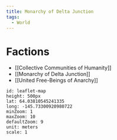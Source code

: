 ```yaml
---
title: Monarchy of Delta Junction
tags:
  - World
---
```

# Factions

- [[Collective Communities of Humanity]]
- [[Monarchy of Delta Junction]]
- [[United Free-Beings of Anarchy]]

```leaflet
id: leaflet-map
height: 500px
lat: 64.03810545241335
long: -145.73300920980722
minZoom: 1
maxZoom: 10
defaultZoom: 9
unit: meters
scale: 1
```

